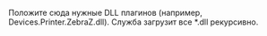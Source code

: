 Положите сюда нужные DLL плагинов (например, Devices.Printer.ZebraZ.dll). Служба загрузит все *.dll рекурсивно.

